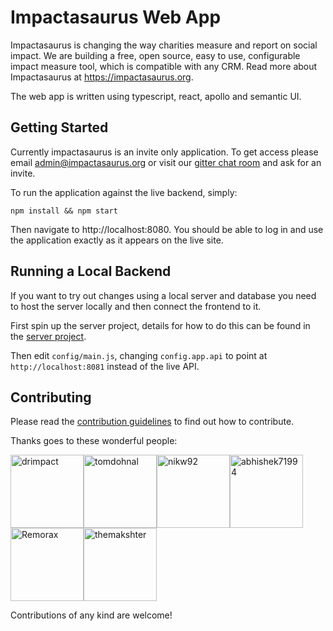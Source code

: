 # Impactasaurus Web App

Impactasaurus is changing the way charities measure and report on social impact. We are building a free, open source, easy to use, configurable impact measure tool, which is compatible with any CRM. Read more about Impactasaurus at https://impactasaurus.org.

The web app is written using typescript, react, apollo and semantic UI.

## Getting Started

Currently impactasaurus is an invite only application. To get access please email admin@impactasaurus.org or visit our [gitter chat room](https://gitter.im/impactasaurus) and ask for an invite.

To run the application against the live backend, simply:
```
npm install && npm start
```
Then navigate to http://localhost:8080. You should be able to log in and use the application exactly as it appears on the live site.

## Running a Local Backend

If you want to try out changes using a local server and database you need to host the server locally and then connect the frontend to it.

First spin up the server project, details for how to do this can be found in the [server project](https://github.com/impactasaurus/server).

Then edit `config/main.js`, changing `config.app.api` to point at `http://localhost:8081` instead of the live API.

## Contributing

Please read the [contribution guidelines](https://github.com/impactasaurus/app/blob/master/CONTRIBUTING.md) to find out how to contribute.

Thanks goes to these wonderful people:

<!-- githubcontrib --owner impactasaurus --repo app --cols 6 --sortOrder desc -->
[<img alt="drimpact" src="https://avatars3.githubusercontent.com/u/26777915?v=4&s=117" width="117">](https://github.com/drimpact)[<img alt="tomdohnal" src="https://avatars2.githubusercontent.com/u/22922179?v=4&s=117" width="117">](https://github.com/tomdohnal)[<img alt="nikw92" src="https://avatars2.githubusercontent.com/u/16404046?v=4&s=117" width="117">](https://github.com/nikw92)[<img alt="abhishek71994" src="https://avatars1.githubusercontent.com/u/8072400?v=4&s=117" width="117">](https://github.com/abhishek71994)[<img alt="Remorax" src="https://avatars1.githubusercontent.com/u/26062692?v=4&s=117" width="117">](https://github.com/Remorax)[<img alt="themakshter" src="https://avatars3.githubusercontent.com/u/2033876?v=4&s=117" width="117">](https://github.com/themakshter)



Contributions of any kind are welcome!
